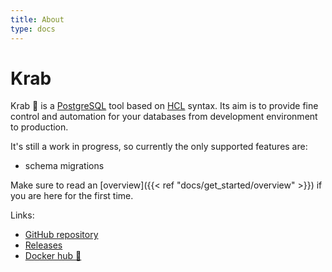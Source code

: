 ```yaml
---
title: About
type: docs
---
```


# Krab

Krab 🦀 is a [PostgreSQL](https://www.postgresql.org/) tool based on [HCL](https://github.com/hashicorp/hcl) syntax.
Its aim is to provide fine control and automation for your databases from development environment to production.

It's still a work in progress, so currently the only supported features are:
- schema migrations 

Make sure to read an [overview]({{< ref "docs/get_started/overview" >}}) if you are here for the first time.

Links:
- [GitHub repository](https://github.com/ohkrab/krab)
- [Releases](https://github.com/ohkrab/krab/releases)
- [Docker hub 🐋](https://hub.docker.com/orgs/ohkrab/repositories)

